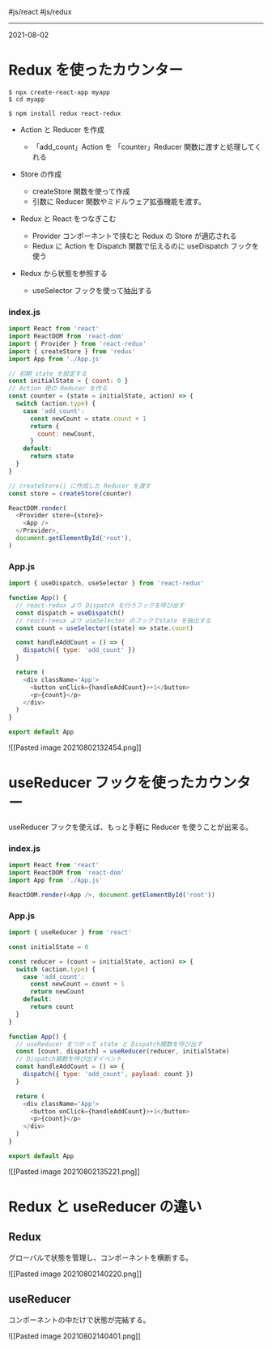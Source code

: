 #js/react #js/redux 

---
2021-08-02

# Redux を使ったカウンター

```shell
$ npx create-react-app myapp
$ cd myapp

$ npm install redux react-redux
```

* Action と Reducer を作成
	* 「add_count」Action を 「counter」Reducer 関数に渡すと処理してくれる

* Store の作成
	* createStore 関数を使って作成
	* 引数に Reducer 関数やミドルウェア拡張機能を渡す。

* Redux と React をつなぎこむ
	* Provider コンポーネントで挟むと Redux の Store が適応される
	* Redux に Action を Dispatch 関数で伝えるのに useDispatch フックを使う

* Redux から状態を参照する
	* useSelector フックを使って抽出する


### index.js

```js
import React from 'react'
import ReactDOM from 'react-dom'
import { Provider } from 'react-redux'
import { createStore } from 'redux'
import App from './App.js'

// 初期 state を設定する
const initialState = { count: 0 }
// Action 用の Reducer を作る
const counter = (state = initialState, action) => {
  switch (action.type) {
    case 'add_count':
      const newCount = state.count + 1
      return {
        count: newCount,
      }
    default:
      return state
  }
}

// createStore() に作成した Reducer を渡す
const store = createStore(counter)

ReactDOM.render(
  <Provider store={store}>
    <App />
  </Provider>,
  document.getElementById('root'),
)

```

### App.js

```js
import { useDispatch, useSelector } from 'react-redux'

function App() {
  // react-redux より Dispatch を行うフックを呼び出す
  const dispatch = useDispatch()
  // react-reeux より useSelector のフックでstate を抽出する
  const count = useSelector((state) => state.count)

  const handleAddCount = () => {
    dispatch({ type: 'add_count' })
  }

  return (
    <div className='App'>
      <button onClick={handleAddCount}>+1</button>
      <p>{count}</p>
    </div>
  )
}

export default App

```

![[Pasted image 20210802132454.png]]

# useReducer フックを使ったカウンター

useReducer フックを使えば、もっと手軽に Reducer を使うことが出来る。

### index.js

```js
import React from 'react'
import ReactDOM from 'react-dom'
import App from './App.js'

ReactDOM.render(<App />, document.getElementById('root'))
```

### App.js

```js
import { useReducer } from 'react'

const initialState = 0

const reducer = (count = initialState, action) => {
  switch (action.type) {
    case 'add_count':
      const newCount = count + 1
      return newCount
    default:
      return count
  }
}

function App() {
  // useReducer をつかって state と Dispatch関数を呼び出す
  const [count, dispatch] = useReducer(reducer, initialState)
  // Dispatch関数を呼び出すイベント
  const handleAddCount = () => {
    dispatch({ type: 'add_count', payload: count })
  }

  return (
    <div className='App'>
      <button onClick={handleAddCount}>+1</button>
      <p>{count}</p>
    </div>
  )
}

export default App
```

![[Pasted image 20210802135221.png]]

# Redux と useReducer の違い

## Redux

グローバルで状態を管理し、コンポーネントを横断する。

![[Pasted image 20210802140220.png]]


## useReducer

コンポーネントの中だけで状態が完結する。

![[Pasted image 20210802140401.png]]

